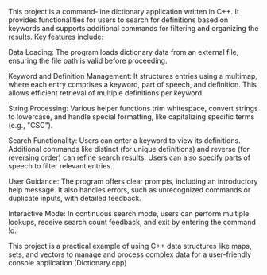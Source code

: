 This project is a command-line dictionary application written in C++. It provides functionalities for users to search for definitions based on keywords and supports additional commands for filtering and organizing the results. Key features include:

Data Loading: The program loads dictionary data from an external file, ensuring the file path is valid before proceeding.

Keyword and Definition Management: It structures entries using a multimap, where each entry comprises a keyword, part of speech, and definition. This allows efficient retrieval of multiple definitions per keyword.

String Processing: Various helper functions trim whitespace, convert strings to lowercase, and handle special formatting, like capitalizing specific terms (e.g., "CSC").

Search Functionality: Users can enter a keyword to view its definitions. Additional commands like distinct (for unique definitions) and reverse (for reversing order) can refine search results. Users can also specify parts of speech to filter relevant entries.

User Guidance: The program offers clear prompts, including an introductory help message. It also handles errors, such as unrecognized commands or duplicate inputs, with detailed feedback.

Interactive Mode: In continuous search mode, users can perform multiple lookups, receive search count feedback, and exit by entering the command !q.

This project is a practical example of using C++ data structures like maps, sets, and vectors to manage and process complex data for a user-friendly console application​ (Dictionary.cpp)
